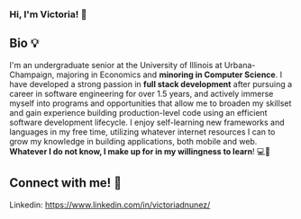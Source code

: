 ### Hi, I'm Victoria! 👋

## Bio :bulb:
I'm an undergraduate senior at the University of Illinois at Urbana-Champaign, majoring in Economics and **minoring in Computer Science**. I have developed a strong passion in **full stack development** after pursuing a career in software engineering for over 1.5 years, and actively immerse myself into programs and opportunities that allow me to broaden my skillset and gain experience building production-level code using an efficient software development lifecycle. I enjoy self-learning new frameworks and languages in my free time, utilizing whatever internet resources I can to grow my knowledge in building applications, both mobile and web. **Whatever I do not know, I make up for in my willingness to learn**! :computer::heart_decoration:

## Connect with me! :dizzy:

Linkedin: https://www.linkedin.com/in/victoriadnunez/


<!--
**vnunez7/vnunez7** is a ✨ _special_ ✨ repository because its `README.md` (this file) appears on your GitHub profile.

Here are some ideas to get you started:

- 🔭 I’m currently working on ... 
- 🌱 I’m currently learning ...
- 👯 I’m looking to collaborate on ...
- 🤔 I’m looking for help with ...
- 💬 Ask me about ...
- 📫 How to reach me: ...
- 😄 Pronouns: ...
- ⚡ Fun fact: ...
-->
